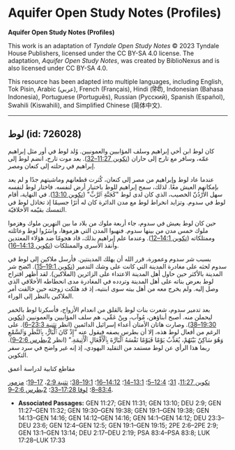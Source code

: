 # Aquifer Open Study Notes (Profiles)

**Aquifer Open Study Notes (Profiles)**

This work is an adaptation of *Tyndale Open Study Notes* © 2023 Tyndale House Publishers, licensed under the CC BY\-SA 4\.0 license. The adaptation, *Aquifer Open Study Notes*, was created by BiblioNexus and is also licensed under CC BY\-SA 4\.0\.

This resource has been adapted into multiple languages, including English, Tok Pisin, Arabic (عربي), French (Français), Hindi (हिंदी), Indonesian (Bahasa Indonesia), Portuguese (Português), Russian (Русский), Spanish (Español), Swahili (Kiswahili), and Simplified Chinese (简体中文).



--------------------------------

## لوط (id: 726028)

كان لوط ابن أخي إبراهيم وسلف المؤابيين والعمونيين. وُلد لوط في أور مثل إبراهيم عمّه، وسافر مع تارح إلى حاران ([تكوين 11:27–32](https://ref.ly/Gen11:27-Gen11:32)). بعد موت تارح، انضم لوط إلى إبراهيم في رحلته إلى كنعان ومصر.

عندما عاد لوط وإبراهيم من مصر إلى كنعان، كُثرت قطعانهم وماشيتهم جدًا و لم يعد بإمكانهم العيش معًا. لذلك، سمح إبراهيم للوط باختيار أرض لنفسه. فاختار لوط لنفسه سهل الأرْدُنّ الخصيب، الذي كان لدى لوط "كَجَنَّةِ ٱلرَّبِّ" ([تكوين 13:10](https://ref.ly/Gen13:10)). في النهاية، أقام لوط في سدوم. وتزايد انخراط لوط مع مدن الدائرة كان له أثرًا جسيمًا إذ تخاذل لوط في التمسك بقيّمه الأخلاقيّة. 

حين كان لوط يعيش في سدوم، جاء أربعة ملوك من بلاد ما بين النهرين ملوك وهزموا ملوك خمس مدن من بينها سدوم. فنهبوا المدن التي هزموها، وأَسَرُوا لوط وعائلته وممتلكاته ([تكوين 14:1–12](https://ref.ly/Gen14:1-Gen14:12)). وعندما علم إبراهيم بذلك، قاد هجومًا ضد هؤلاء المعتدين وأنقذ الأسرى والممتلكات ([تكوين 14:13–16](https://ref.ly/Gen14:13-Gen14:16)).

بسبب شر سدوم وعمورة، قرر الله أن يهلك المدينتين. فأرسل ملاكين إلى لوط في سدوم لحثه على مغادرة المدينة التي كانت على وشك التدمير ([تكوين 19:1–15](https://ref.ly/Gen19:1-Gen19:15)). اتّضح شر المدينة بالأكثر حين حاول أهل المدينة الاعتداء على الزائرين (الملاكين). لقد أظهر اقتراح لوط بعرض بناته على أهل المدينة وتردده في المغادرة مدى انحطاطه الأخلاقي الذي وصل إليه. ولم يخرج معه من أهل بيته سوى ابنتيه، إذ قد هلكت زوجته حين خالفت أمر الملاكين بالنظر إلى الوراء.

بعد تدمير سدوم، شعرت بنات لوط بالقلق من انعدام الأزواج، فأسكرتا لوط بالخمر ليحملن منه. أصبح أبناؤهن، مُوآب، وبِنْ عَمِّي، هم سلف المؤابيين والعمونيين ([تكوين 19:30–38](https://ref.ly/Gen19:30-Gen19:38)). وصارت هاتان الأمتان أعداء إسرائيل الدائمين (انظر [تثنية 23:3–6](https://ref.ly/Deut23:3-Deut23:6)). على الرغم من أفعال لوط هذه، إلا أن بطرس يصفه فيقول عنه “إِذْ كَانَ ٱلْبَارُّ، بِٱلنَّظَرِ وَٱلسَّمْعِ وَهُوَ سَاكِنٌ بَيْنَهُمْ، يُعَذِّبُ يَوْمًا فَيَوْمًا نَفْسَهُ ٱلْبَارَّةَ بِٱلْأَفْعَالِ ٱلْأَثِيمَةِ.” (انظر [2بطرس 2:6–9](https://ref.ly/2Pet2:6-2Pet2:9)). ربما هذا الرأي عن لوط مستمد من التقليد اليهودي، إذ إنه غير واضح في سرد سفر التكوين. 

مقاطع كتابية لدراسة أعمق

[تكوين 11:27](https://ref.ly/Gen11:27)، [31](https://ref.ly/Gen11:31)؛ [12:4–5](https://ref.ly/Gen12:4-Gen12:5)؛ [13:1–14](https://ref.ly/Gen13:1-Gen13:14)؛ [14:12–16](https://ref.ly/Gen14:12-Gen14:16)؛ [19:1–38](https://ref.ly/Gen19:1-Gen19:38)؛ [تثنية 2:9](https://ref.ly/Deut2:9)، [17–19](https://ref.ly/Deut2:17-Deut2:19)؛ [مزمور 83:4–8](https://ref.ly/Ps83:4-Ps83:8)؛ [لوقا 17:28–33](https://ref.ly/Luke17:28-Luke17:33)؛ [2بطرس 2:6–9](https://ref.ly/2Pet2:6-2Pet2:9).

* **Associated Passages:** GEN 11:27; GEN 11:31; GEN 13:10; DEU 2:9; GEN 11:27–GEN 11:32; GEN 19:30–GEN 19:38; GEN 19:1–GEN 19:38; GEN 14:13–GEN 14:16; GEN 14:12–GEN 14:16; GEN 14:1–GEN 14:12; DEU 23:3–DEU 23:6; GEN 12:4–GEN 12:5; GEN 19:1–GEN 19:15; 2PE 2:6–2PE 2:9; GEN 13:1–GEN 13:14; DEU 2:17–DEU 2:19; PSA 83:4–PSA 83:8; LUK 17:28–LUK 17:33


